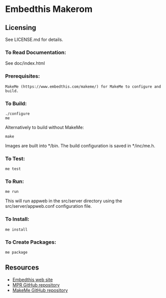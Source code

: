 Embedthis Makerom
===

Licensing
---
See LICENSE.md for details.

### To Read Documentation:

  See doc/index.html

### Prerequisites:

    MakeMe (https://www.embedthis.com/makeme/) for MakeMe to configure and build.

### To Build:

    ./configure
    me

Alternatively to build without MakeMe:

    make

Images are built into */bin. The build configuration is saved in */inc/me.h.

### To Test:

    me test

### To Run:

    me run

This will run appweb in the src/server directory using the src/server/appweb.conf configuration file.

### To Install:

    me install

### To Create Packages:

    me package

Resources
---
  - [Embedthis web site](https://www.embedthis.com/)
  - [MPR GitHub repository](http://github.com/embedthis/watchdog)
  - [MakeMe GitHub repository](http://github.com/embedthis/makeme)
